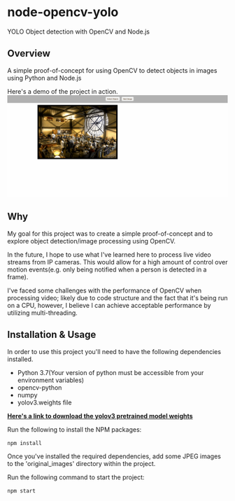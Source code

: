# node-opencv-yolo
YOLO Object detection with OpenCV and Node.js

## Overview
A simple proof-of-concept for using OpenCV to detect objects in images using Python and Node.js

Here's a demo of the project in action.
![](demo.gif)

## Why
My goal for this project was to create a simple proof-of-concept and to explore object detection/image processing using OpenCV.

In the future, I hope to use what I've learned here to process live video streams from IP cameras. This would allow for a high amount of control over motion events(e.g. only being notified when a person is detected in a frame).

I've faced some challenges with the performance of OpenCV when processing video; likely due to code structure and the fact that it's being run on a CPU, however, I believe I can achieve acceptable performance by utilizing multi-threading.

## Installation & Usage

In order to use this project you'll need to have the following dependencies installed.
- Python 3.7(Your version of python must be accessible from your environment variables)
- opencv-python
- numpy
- yolov3.weights file

[**Here's a link to download the yolov3 pretrained model weights**](https://pjreddie.com/media/files/yolov3.weights)

Run the following to install the NPM packages:
```
npm install
```

Once you've installed the required dependencies, add some JPEG images to the 'original_images' directory within the project.

Run the following command to start the project:
```
npm start
```
